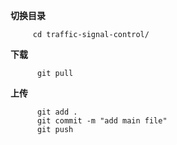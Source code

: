 **切换目录**

         cd traffic-signal-control/


**下载**

          git pull

**上传**

          git add .
          git commit -m "add main file"
          git push

